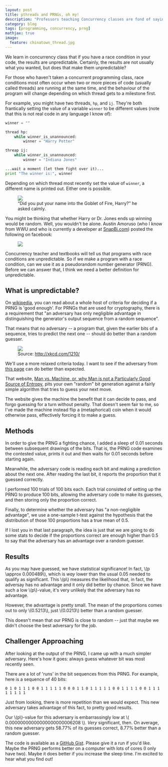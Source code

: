 ```yaml
---
layout: post
title: pthreads and PRNGs, oh my!
description: "Professors teaching Concurrency classes are fond of saying that when there is a race condition in your code, anything can happen. But can it?"
category: blog
tags: [programming, concurrency, prng]
mathjax: true
image:
  feature: chinatown_thread.jpg
---
```


We learn in concurrency class that if you have a race condition in your code, the results are unpredictable. Certainly, the results are not usually what you wanted, but does that make them unpredictable?

For those who haven't taken a concurrent programming class, race conditions most often occur when two or more pieces of code (usually called threads) are running at the same time, and the behaviour of the program will change depending on which thread gets to a milestone first.

For example, you might have two threads, `hp`, and `ij`. They're both frantically setting the value of a variable `winner` to be different values (note that this is not real code in any language I know of):

```python
winner = ""

thread hp:
    while winner_is_unannounced:
        winner = "Harry Potter"

threap ij:
    while winner_is_unannounced:
        winner = "Indiana Jones"

...wait a moment (let them fight over it)...
print "The winner is:", winner
```

Depending on which thread most recently set the value of `winner`, a different name is printed out. Either one is possible.

<figure>
    <img src="{{ site.url }}{{ site.baseurl }}/images/dumbledore_gof.gif">
    <figcaption>“Did you put your name into the Goblet of Fire, Harry?” he asked calmly.</figcaption>
</figure>

You might be thinking that whether Harry or Dr. Jones ends up winning would be random. Well, you wouldn't be alone. Austin Amoruso (who I know from WWU and who is currently a developer at [SnapBi.com](http://www.snapbi.com/)) posted the following on facebook:

<figure>
    <img src="{{ site.url }}{{ site.baseurl }}/images/pthreads_prng_austin_post.png">
</figure>

Concurrency teacher and textbooks will tell us that programs with race conditions are unpredictable. So if we make a program with a race condition, can we use it as a pseudorandom number generator (PRNG). Before we can answer that, I think we need a better definition for unpredictable.

## What is unpredictable?

On [wikipedia](http://en.wikipedia.org/wiki/Pseudorandom_number_generator), you can read about a whole host of criteria for deciding if a PRNG is 'good enough'. For PRNGs that are used for cryptography, there is a requirement that "an adversary has only negligible advantage in distinguishing the generator's output sequence from a random sequence".

That means that no adversary -- a program that, given the earlier bits of a sequence, tries to predict the next one -- should do better than a random guesser. 

<figure>
    <img src="{{ site.url }}{{ site.baseurl }}/images/xkcd_1210_im_so_random.png">
    <figcaption>Source: <a href="http://xkcd.com/1210/">http://xkcd.com/1210/</a></figcaption>
</figure>

We'll use a more relaxed criteria today. I want to see if the adversary from [this page](http://www.loper-os.org/bad-at-entropy/manmach.html) can do better than expected. 

That website, [Man vs. Machine, or, why Man is not a Particularly Good Source of Entropy](http://www.loper-os.org/bad-at-entropy/manmach.html), pits your own "random" bit generation against a fairly simple algorithm that tries to guess your next move. 

The website gives the machine the benefit that it can decide to pass, and forgo guessing for a turn without penalty. That doesn't seem fair to me, so I've made the machine instead flip a (metaphorical) coin when it would otherwise pass, effectively forcing it to make a guess.


## Methods

In order to give the PRNG a fighting chance, I added a sleep of 0.01 seconds between subsequent drawings of the bits. That is, the PRNG code examines the contested value, prints it out and then waits for 0.01 seconds before starting again. 

Meanwhile, the adversary code is reading each bit and making a prediction about the next one. After reading the last bit, it reports the proportion that it guessed correctly.

I performed 100 trials of 100 bits each. Each trial consisted of setting up the PRNG to produce 100 bits, allowing the adversary code to make its guesses, and then storing only the proportion correct.

Finally, to determine whether the adversary has "a non-negligible advantage", we use a one-sample t-test against the hypothesis that the distribution of those 100 proportions has a true mean of 0.5.

If I lost you in that last paragraph, the idea is just that we are going to do some stats to decide if the proportions correct are enough higher than 0.5 to say that the adversary has an advantage over a random guesser. 

## Results

As you may have guessed, we have statistical significance! In fact, \\(p \\approx 0.000489\\), which is *way* lower than the usual 0.05 needed to qualify as significant. This \\(p\\) measures the likelihood that, in fact, the adversay has no advantage and it only did better by chance. Since we have such a low \\(p\\)-value, it's very unlikely that the adversary has no advantage.

However, the advantage is pretty small. The mean of the proportions comes out to only \\(0.5213\\), just \\(0.0213\\) better than a random guesser.

This doesn't mean that our PRNG is close to random -- just that maybe we didn't choose the best adversary for the job.

## Challenger Approaching

After looking at the output of the PRNG, I came up with a much simpler adversary. Here's how it goes: always guess whatever bit was most recently seen.

There are a lot of 'runs' in the bit sequences from this PRNG. For example, here is a sequence of 40 bits:

```
0 1 0 1 1 1 0 0 1 1 1 1 1 0 0 0 1 1 0 1 1 1 1 1 0 0 1 1 1 1 0 0 1 1 1 1 1 1 1 1 
``` 

Just from looking, there is more repetition than we would expect. This new adversary takes advantage of this fact, to pretty good results.

Our \\(p\\)-value for this adversary is embarrassingly low at \\( 0.00000000000000000000006208 \\). *Very* significant, then. On average, this new adversary gets 58.77% of its guesses correct, 8.77% better than a random guesser.

The code is available as a [GitHub Gist](https://gist.github.com/bgschiller/7939613). Please give it a run if you'd like. Maybe the PRNG performs better on a computer with lots of cores (I only have two). Maybe it does better if you increase the sleep time. I'm excited to hear what you find out!


